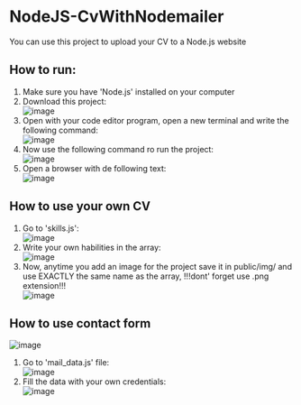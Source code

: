 # NodeJS-CvWithNodemailer
You can use this project to upload your CV to a Node.js website

## How to run:
 1. Make sure you have 'Node.js' installed on your computer
 2. Download this project: <br> ![image](https://github.com/OscarChavez99/NodeJS-CvWithNodemailer/assets/80979314/925fa65e-88b4-491f-81ca-b1f05eefb482)
 3. Open with your code editor program, open a new terminal and write the following command: <br> ![image](https://github.com/OscarChavez99/NodeJS-CvWithNodemailer/assets/80979314/7f4c233c-22f4-4d28-87ce-c3afea47de0b)
 4. Now use the following command ro run the project: <br> ![image](https://github.com/OscarChavez99/NodeJS-CvWithNodemailer/assets/80979314/782f491d-11d7-40a0-837e-40f77bf3a72f)
 5. Open a browser with de following text: <br> ![image](https://github.com/OscarChavez99/NodeJS-CvWithNodemailer/assets/80979314/a5602170-e9f3-4ef7-8460-c2a375a898bd)

## How to use your own CV
 1. Go to 'skills.js': <br> ![image](https://github.com/OscarChavez99/NodeJS-CvWithNodemailer/assets/80979314/4eb54ba8-b9de-4509-b54f-82a55efa1b33)
 2. Write your own habilities in the array: <br> ![image](https://github.com/OscarChavez99/NodeJS-CvWithNodemailer/assets/80979314/337c73fe-6bb9-4f6d-af2a-f083a4052963)
 3. Now, anytime you add an image for the project save it in public/img/ and use EXACTLY the same name as the array, !!!dont' forget use .png extension!!! <br> ![image](https://github.com/OscarChavez99/NodeJS-CvWithNodemailer/assets/80979314/c1b344b3-8a68-4b20-9e4b-90cbaf450248)

## How to use contact form
![image](https://github.com/OscarChavez99/NodeJS-CvWithNodemailer/assets/80979314/0b907780-f1fa-42b7-afa8-99c6f308479f)

 1. Go to 'mail_data.js' file: <br> ![image](https://github.com/OscarChavez99/NodeJS-CvWithNodemailer/assets/80979314/65b9fa77-9ccf-4900-9a73-901ef8970a93)
 2. Fill the data with your own credentials: <br> ![image](https://github.com/OscarChavez99/NodeJS-CvWithNodemailer/assets/80979314/1efc990d-10b4-4566-bcd2-21d4e1c70637)